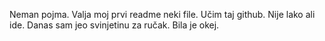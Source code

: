 Neman pojma. Valja moj prvi readme neki file. Učim taj github. Nije lako ali ide.
Danas sam jeo svinjetinu za ručak. Bila je okej.
